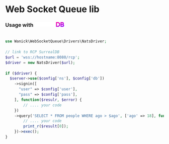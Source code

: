 # Web Socket Queue lib

<h3>
    Usage with <a href="https://surrealdb.com#gh-dark-mode-only" target="_blank">
        <img src="https://raw.githubusercontent.com/surrealdb/surrealdb/main/img/white/text.svg" height="15" alt="SurrealDB">
    </a>
</h3>

```php

use Wanick\WebSocketQueue\Drivers\NatsDriver;

// link to RCP SurrealDB
$url = 'wss://hostname:8080/rcp';
$driver = new NatsDriver($url);

if ($driver) {
  $server->use($config['ns'], $config['db'])
    ->signin([
      "user" => $config['user'],
      "pass" => $config['pass'],
    ], function($resulr, $error) {
        // .... your code 
    })
    ->query('SELECT * FROM people WHERE ago > $ago', ['ago' => 18], function($result, $error) {
        // .... your code
        print_r($result[0]);
    })->exec();
}

```

